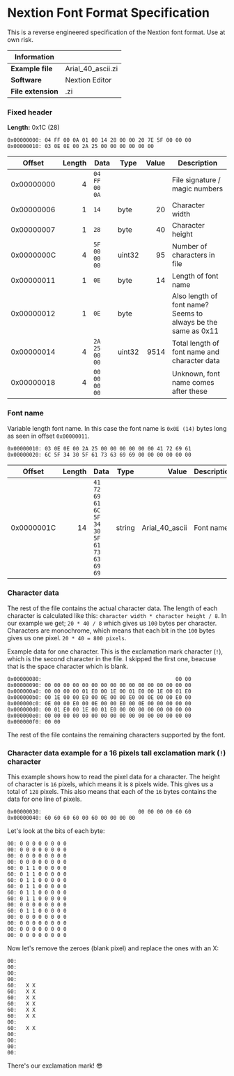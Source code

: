 # Nextion Font Format Specification
This is a reverse engineered specification of the Nextion font format. Use at own risk.

| Information           |                       |
|-----------------------|-----------------------|
| **Example file**      | Arial_40_ascii.zi     |
| **Software**          | Nextion Editor        |
| **File extension**    | .zi                   |


### Fixed header

**Length:** 0x1C (28)

```
0x00000000: 04 FF 00 0A 01 00 14 28 00 00 20 7E 5F 00 00 00
0x00000010: 03 0E 0E 00 2A 25 00 00 00 00 00 00
```

| Offset     | Length | Data                                             | Type   | Value               | Description                                                      |
|------------|-------:|--------------------------------------------------|--------|--------------------:|------------------------------------------------------------------|
| 0x00000000 | 4      | `04 FF 00 0A`                                    |        |                     | File signature / magic numbers                                   |
| 0x00000006 | 1      | `14`                                             | byte   | 20                  | Character width                                                  |
| 0x00000007 | 1      | `28`                                             | byte   | 40                  | Character height                                                 |
| 0x0000000C | 4      | `5F 00 00 00`                                    | uint32 | 95                  | Number of characters in file                                     |
| 0x00000011 | 1      | `0E`                                             | byte   | 14                  | Length of font name                                              |
| 0x00000012 | 1      | `0E`                                             | byte   |                     | Also length of font name? Seems to always be the same as 0x11    |
| 0x00000014 | 4      | `2A 25 00 00`                                    | uint32 | 9514                | Total length of font name and character data                     |
| 0x00000018 | 4      | `00 00 00 00`                                    |        |                     | Unknown, font name comes after these                             |

### Font name
Variable length font name. In this case the font name is `0x0E (14)` bytes long as seen in offset `0x00000011`.

```
0x00000010: 03 0E 0E 00 2A 25 00 00 00 00 00 00 41 72 69 61
0x00000020: 6C 5F 34 30 5F 61 73 63 69 69 00 00 00 00 00 00
```

| Offset     | Length | Data                                             | Type   | Value               | Description                                                      |
|------------|-------:|--------------------------------------------------|--------|--------------------:|------------------------------------------------------------------|
| 0x0000001C | 14     | `41 72 69 61 6C 5F 34 30 5F 61 73 63 69 69`      | string | Arial_40_ascii      | Font name                                                        |

### Character data

The rest of the file contains the actual character data. The length of each character is calculated like this: `character width * character height / 8`. In our example we get; `20 * 40 / 8` which gives us `100` bytes per character. Characters are monochrome, which means that each bit in the `100` bytes gives us one pixel. `20 * 40 = 800 pixels`.

Example data for one character. This is the exclamation mark character (`!`), which is the second character in the file. I skipped the first one, beacuse that is the space character which is blank.

```
0x00000080:                                           00 00
0x00000090: 00 00 00 00 00 00 00 00 00 00 00 00 00 00 00 00
0x000000a0: 00 00 00 00 01 E0 00 1E 00 01 E0 00 1E 00 01 E0
0x000000b0: 00 1E 00 00 E0 00 0E 00 00 E0 00 0E 00 00 E0 00
0x000000c0: 0E 00 00 E0 00 0E 00 00 E0 00 0E 00 00 00 00 00
0x000000d0: 00 01 E0 00 1E 00 01 E0 00 00 00 00 00 00 00 00
0x000000e0: 00 00 00 00 00 00 00 00 00 00 00 00 00 00 00 00
0x000000f0: 00 00
```

The rest of the file contains the remaining characters supported by the font.

### Character data example for a 16 pixels tall exclamation mark (`!`) character

This example shows how to read the pixel data for a character. The height of character is `16` pixels, which means it is `8` pixels wide. This gives us a total of `128` pixels. This also means that each of the `16` bytes contains the data for one line of pixels.

```
0x00000030:                               00 00 00 00 60 60
0x00000040: 60 60 60 60 00 60 00 00 00 00
```

Let's look at the bits of each byte:

```
00: 0 0 0 0 0 0 0 0
00: 0 0 0 0 0 0 0 0
00: 0 0 0 0 0 0 0 0
00: 0 0 0 0 0 0 0 0
60: 0 1 1 0 0 0 0 0
60: 0 1 1 0 0 0 0 0
60: 0 1 1 0 0 0 0 0
60: 0 1 1 0 0 0 0 0
60: 0 1 1 0 0 0 0 0
60: 0 1 1 0 0 0 0 0
00: 0 0 0 0 0 0 0 0
60: 0 1 1 0 0 0 0 0
00: 0 0 0 0 0 0 0 0
00: 0 0 0 0 0 0 0 0
00: 0 0 0 0 0 0 0 0
00: 0 0 0 0 0 0 0 0
```

Now let's remove the zeroes (blank pixel) and replace the ones with an X:

```
00: 
00: 
00: 
00: 
60:   X X          
60:   X X          
60:   X X          
60:   X X          
60:   X X          
60:   X X          
00: 
60:   X X          
00: 
00: 
00: 
00: 
```

There's our exclamation mark! 😎
